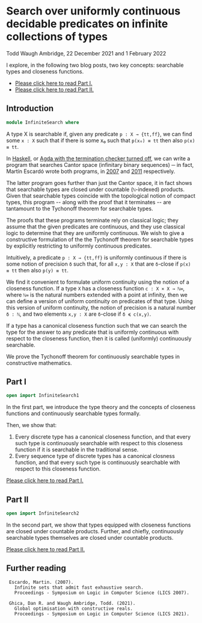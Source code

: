 # Search over uniformly continuous decidable predicates on infinite collections of types

Todd Waugh Ambridge, 22 December 2021 and 1 February 2022

I explore, in the following two blog posts, two key concepts:
searchable types and closeness functions.

 - [Please click here to read Part I.](InfiniteSearch1.html)
 - [Please click here to read Part II.](InfiniteSearch2.html)

## Introduction

```agda
module InfiniteSearch where
```

A type X is searchable if, given any predicate `p : X → {tt,ff}`,
we can find some `x : X` such that if there is some x₀ such that `p(x₀) ≡ tt`
then also `p(x) ≡ tt`.

In [Haskell](http://math.andrej.com/2007/09/28/seemingly-impossible-functional-programs/),
or [Agda with the termination checker
turned off](https://www.cs.bham.ac.uk/~mhe/agda/CountableTychonoff.html),
we can write a program that searches Cantor space
(infinitary binary sequences) ─ in fact, Martín Escardó wrote both programs,
in [2007](http://math.andrej.com/2007/09/28/seemingly-impossible-functional-programs/)
and [2011](https://www.cs.bham.ac.uk/~mhe/agda/CountableTychonoff.html)
respectively.

The latter program goes further than just the Cantor space,
it in fact shows that searchable types are closed under countable
(`ℕ`-indexed) products. Given that searchable types coincide 
with the topological notion of compact types,
this program -- along with the proof that it terminates
-- are tantamount to the Tychonoff theorem for searchable types.

The proofs that these programs terminate rely on classical logic;
they assume that the given predicates are continuous, and they
use classical logic to determine that they are uniformly continuous.
We wish to give a constructive formulation of the the Tychonoff theorem
for searchable types by explicitly restricting to uniformly continuous
predicates.

Intuitively, a predicate `p : X → {tt,ff}` is uniformly continuous if
there is some notion of precision `δ` such that, for all `x,y : X` that
are `δ`-close if `p(x) ≡ tt` then also `p(y) ≡ tt`.

We find it convenient to formulate uniform continuity using the notion
of a closeness function. If a type `X` has a closeness function
`c : X × X → ℕ∞`, where `ℕ∞` is the natural numbers extended with
a point at infinity, then we can define a version of uniform
continuity on predicates of that type. Using this version of uniform
continuity, the notion of precision is a natural number `δ : ℕ`, and two
elements `x,y : X` are `δ`-close if `δ ≼ c(x,y)`.

If a type has a canonical closeness function such that we
can search the type for the answer to any predicate that is
uniformly continuous with respect to the closeness function,
then it is called (uniformly) continuously searchable.

We prove the Tychonoff theorem for continuously searchable
types in constructive mathematics.

## Part I

```agda
open import InfiniteSearch1
```

In the first part, we introduce the type theory and the concepts of
closeness functions and continuously searchable types formally.

Then, we show that:
1. Every discrete type has a canonical closeness function,
and that every such type is continuously searchable with respect to
this closeness function if it is searchable in the traditional sense.
1. Every sequence type of discrete types has a canonical closness
function, and that every such type is continuously searchable with
respect to this closeness function.

[Please click here to read Part I.](InfiniteSearch1.html)

## Part II

```agda
open import InfiniteSearch2
```

In the second part, we show that types equipped with closeness functions
are closed under countable products. Further, and chiefly,
continuously searchable types themselves are closed under countable
products.

[Please click here to read Part II.](InfiniteSearch2.html)

## Further reading

     Escardo, Martin. (2007).
       Infinite sets that admit fast exhaustive search.
       Proceedings - Symposium on Logic in Computer Science (LICS 2007).
     
     Ghica, Dan R. and Waugh Ambridge, Todd. (2021).
       Global optimisation with constructive reals.
       Proceedings - Symposium on Logic in Computer Science (LICS 2021).
     
